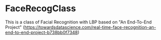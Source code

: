 # FaceRecogClass
This is a class of Facial Recognition with LBP based on "An End-To-End Project" (https://towardsdatascience.com/real-time-face-recognition-an-end-to-end-project-b738bb0f7348)
